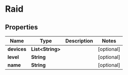 

# Raid


## Properties

| Name | Type | Description | Notes |
|------------ | ------------- | ------------- | -------------|
|**devices** | **List&lt;String&gt;** |  |  [optional] |
|**level** | **String** |  |  [optional] |
|**name** | **String** |  |  [optional] |



